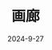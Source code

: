 ---
title: '画廊'
date: 2024-9-27
type: landing

design:
  spacing: '5rem'

# Page sections
sections:
  - block: markdown
    content:
      title: 2023
      text: |-
        这张照片拍摄于2023年的11月，我们Powell小组为了庆祝Dr Nadeem取得他的博士学位在Saint Lucy聚餐 🍻
        ![powellgroup](powellgroup.jpg)
  - block: markdown
    content:
      title: 2022
      text: |-
        这是我的第一张学术海报！向大家介绍我的项目非常有意思，尤其是当他们对我的研究表现出兴趣时 😄
        ![poster](poster.jpg)
        八月份我和Krenske小组一起去了龙柏考拉保护区，看到了非常可爱的考拉 🐨
        ![krenskegroup](krenskegroup.jpg)
  - block: markdown
    content:
      title: 2021
      text: |-
        我在华大基因实习期间参加的集团运动会 🏆
        ![bgi](bgi.jpg)
        和英柏的同事在深圳的海边团建 🌊
        ![impaq](impaq.jpg) 
        穿实验服工作的我 👩‍🔬
        ![lab](lab.jpg) 
---